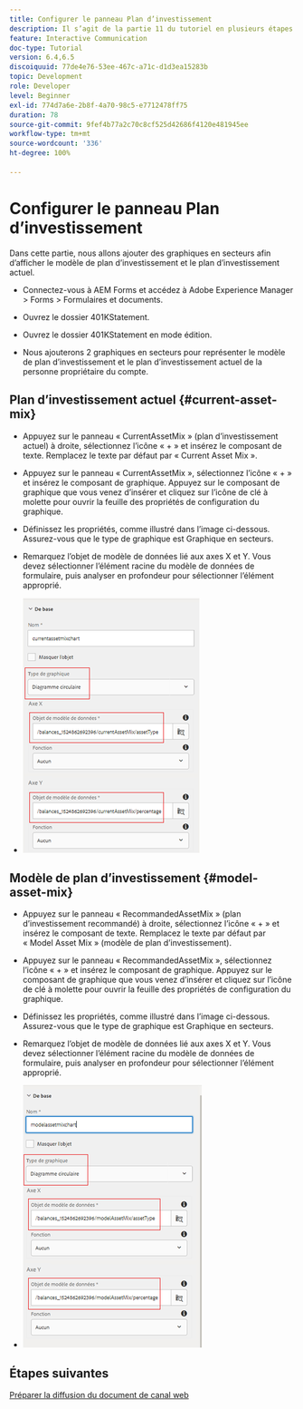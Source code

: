 ```yaml
---
title: Configurer le panneau Plan d’investissement
description: Il s’agit de la partie 11 du tutoriel en plusieurs étapes qui explique comment créer votre premier document de communication interactive. Dans cette partie, nous allons ajouter des graphiques en secteurs pour afficher le modèle de plan d’investissement et le plan d’investissement actuel.
feature: Interactive Communication
doc-type: Tutorial
version: 6.4,6.5
discoiquuid: 77de4e76-53ee-467c-a71c-d1d3ea15283b
topic: Development
role: Developer
level: Beginner
exl-id: 774d7a6e-2b8f-4a70-98c5-e7712478ff75
duration: 78
source-git-commit: 9fef4b77a2c70c8cf525d42686f4120e481945ee
workflow-type: tm+mt
source-wordcount: '336'
ht-degree: 100%

---
```


# Configurer le panneau Plan d’investissement

Dans cette partie, nous allons ajouter des graphiques en secteurs afin d’afficher le modèle de plan d’investissement et le plan d’investissement actuel.

* Connectez-vous à AEM Forms et accédez à Adobe Experience Manager > Forms > Formulaires et documents.

* Ouvrez le dossier 401KStatement.

* Ouvrez le dossier 401KStatement en mode édition.

* Nous ajouterons 2 graphiques en secteurs pour représenter le modèle de plan d’investissement et le plan d’investissement actuel de la personne propriétaire du compte.

## Plan d’investissement actuel {#current-asset-mix}

* Appuyez sur le panneau « CurrentAssetMix » (plan d’investissement actuel) à droite, sélectionnez l’icône « + » et insérez le composant de texte. Remplacez le texte par défaut par « Current Asset Mix ».

* Appuyez sur le panneau « CurrentAssetMix », sélectionnez l’icône « + » et insérez le composant de graphique. Appuyez sur le composant de graphique que vous venez d’insérer et cliquez sur l’icône de clé à molette pour ouvrir la feuille des propriétés de configuration du graphique.

* Définissez les propriétés, comme illustré dans l’image ci-dessous. Assurez-vous que le type de graphique est Graphique en secteurs.

* Remarquez l’objet de modèle de données lié aux axes X et Y. Vous devez sélectionner l’élément racine du modèle de données de formulaire, puis analyser en profondeur pour sélectionner l’élément approprié.

* ![currentassetmix](assets/currentassetmixchart.png)

## Modèle de plan d’investissement {#model-asset-mix}

* Appuyez sur le panneau « RecommandedAssetMix » (plan d’investissement recommandé) à droite, sélectionnez l’icône « + » et insérez le composant de texte. Remplacez le texte par défaut par « Model Asset Mix » (modèle de plan d’investissement).

* Appuyez sur le panneau « RecommandedAssetMix », sélectionnez l’icône « + » et insérez le composant de graphique. Appuyez sur le composant de graphique que vous venez d’insérer et cliquez sur l’icône de clé à molette pour ouvrir la feuille des propriétés de configuration du graphique.

* Définissez les propriétés, comme illustré dans l’image ci-dessous. Assurez-vous que le type de graphique est Graphique en secteurs.

* Remarquez l’objet de modèle de données lié aux axes X et Y. Vous devez sélectionner l’élément racine du modèle de données de formulaire, puis analyser en profondeur pour sélectionner l’élément approprié.

* ![assettype](assets/modelassettypechart.png)

## Étapes suivantes

[Préparer la diffusion du document de canal web](./parttwelve.md)
